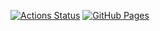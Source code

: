 [![Actions Status](https://github.com/jaaguptamme/data-structures/workflows/verify/badge.svg)](https://github.com/jaaguptamme/data-structures/actions)
 [![GitHub Pages](https://img.shields.io/static/v1?label=GitHub+Pages&message=+&color=brightgreen&logo=github)](https://jaaguptamme.github.io/data-structures/)
